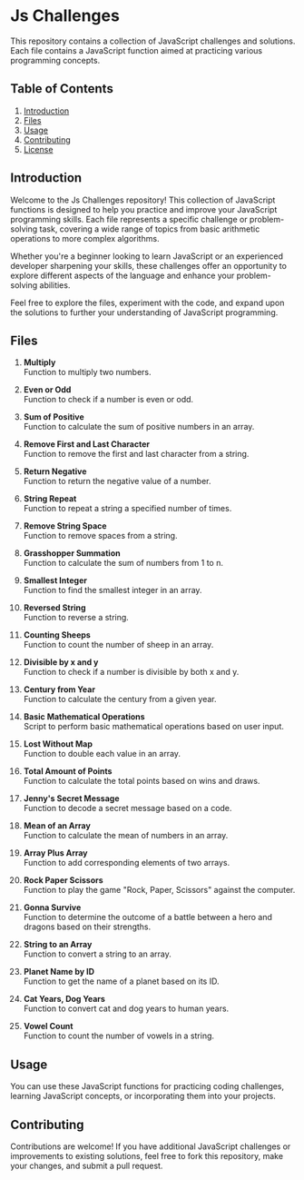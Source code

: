 # Js Challenges

This repository contains a collection of JavaScript challenges and solutions. Each file contains a JavaScript function aimed at practicing various programming concepts.

## Table of Contents
1. [Introduction](#introduction)
2. [Files](#files)
3. [Usage](#usage)
4. [Contributing](#contributing)
5. [License](#license)

## Introduction

Welcome to the Js Challenges repository! This collection of JavaScript functions is designed to help you practice and improve your JavaScript programming skills. Each file represents a specific challenge or problem-solving task, covering a wide range of topics from basic arithmetic operations to more complex algorithms.

Whether you're a beginner looking to learn JavaScript or an experienced developer sharpening your skills, these challenges offer an opportunity to explore different aspects of the language and enhance your problem-solving abilities.

Feel free to explore the files, experiment with the code, and expand upon the solutions to further your understanding of JavaScript programming.

## Files

1. **Multiply**  
   Function to multiply two numbers.

2. **Even or Odd**  
   Function to check if a number is even or odd.

3. **Sum of Positive**  
   Function to calculate the sum of positive numbers in an array.

4. **Remove First and Last Character**  
   Function to remove the first and last character from a string.

5. **Return Negative**  
   Function to return the negative value of a number.

6. **String Repeat**  
   Function to repeat a string a specified number of times.

7. **Remove String Space**  
   Function to remove spaces from a string.

8. **Grasshopper Summation**  
   Function to calculate the sum of numbers from 1 to n.

9. **Smallest Integer**  
   Function to find the smallest integer in an array.

10. **Reversed String**  
    Function to reverse a string.

11. **Counting Sheeps**  
    Function to count the number of sheep in an array.

12. **Divisible by x and y**  
    Function to check if a number is divisible by both x and y.

13. **Century from Year**  
    Function to calculate the century from a given year.

14. **Basic Mathematical Operations**  
    Script to perform basic mathematical operations based on user input.

15. **Lost Without Map**  
    Function to double each value in an array.

16. **Total Amount of Points**  
    Function to calculate the total points based on wins and draws.

17. **Jenny's Secret Message**  
    Function to decode a secret message based on a code.

18. **Mean of an Array**  
    Function to calculate the mean of numbers in an array.

19. **Array Plus Array**  
    Function to add corresponding elements of two arrays.

20. **Rock Paper Scissors**  
    Function to play the game "Rock, Paper, Scissors" against the computer.

21. **Gonna Survive**  
    Function to determine the outcome of a battle between a hero and dragons based on their strengths.

22. **String to an Array**  
    Function to convert a string to an array.

23. **Planet Name by ID**  
    Function to get the name of a planet based on its ID.

24. **Cat Years, Dog Years**  
    Function to convert cat and dog years to human years.

25. **Vowel Count**  
    Function to count the number of vowels in a string.

## Usage

You can use these JavaScript functions for practicing coding challenges, learning JavaScript concepts, or incorporating them into your projects.

## Contributing

Contributions are welcome! If you have additional JavaScript challenges or improvements to existing solutions, feel free to fork this repository, make your changes, and submit a pull request.
